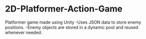# 2D-Platformer-Action-Game
Platformer game made using Unity
-Uses JSON data to store enemy positions.
-Enemy objects are stored in a dynamic pool and reused whenever needed.
